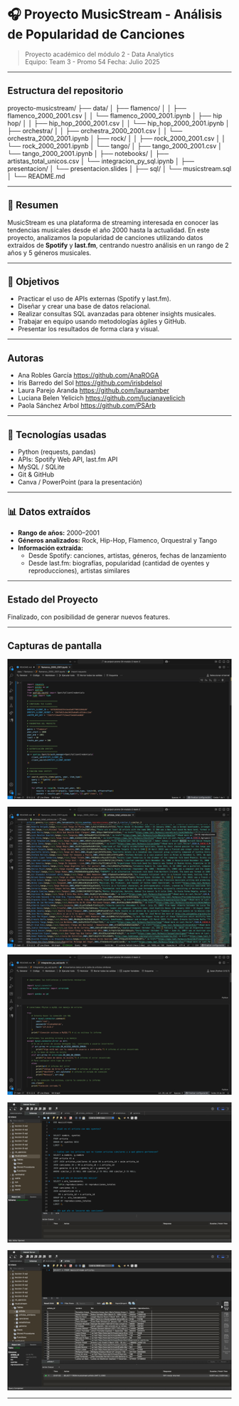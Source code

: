 # 🎧 Proyecto MusicStream - Análisis de Popularidad de Canciones

> Proyecto académico del módulo 2 - Data Analytics  
> Equipo: Team 3 - Promo 54
> Fecha: Julio 2025  

---

## Estructura del repositorio

proyecto-musicstream/
├── data/
│     ├── flamenco/
│     │   ├── flamenco_2000_2001.csv
│     │   └── flamenco_2000_2001.ipynb
│     ├── hip hop/
│     │   ├── hip_hop_2000_2001.csv
│     │   └── hip_hop_2000_2001.ipynb
│     ├── orchestra/
│     │   ├── orchestra_2000_2001.csv
│     │   └── orchestra_2000_2001.ipynb
│     ├── rock/
│     │   ├── rock_2000_2001.csv
│     │   └── rock_2000_2001.ipynb
│     └── tango/
│         ├── tango_2000_2001.csv
│         └── tango_2000_2001.ipynb
│
├── notebooks/
│   ├── artistas_total_unicos.csv
│   └── integracion_py_sql.ipynb
│
├── presentacion/
│   └── presentacion.slides
│
├── sql/
│   └── musicstream.sql
│
└── README.md

---

## 🧠 Resumen

MusicStream es una plataforma de streaming interesada en conocer las tendencias musicales desde el año 2000 hasta la actualidad. En este proyecto, analizamos la popularidad de canciones utilizando datos extraídos de **Spotify** y **last.fm**, centrando nuestro análisis en un rango de 2 años y 5 géneros musicales.

---

## 🎯 Objetivos

- Practicar el uso de APIs externas (Spotify y last.fm).
- Diseñar y crear una base de datos relacional.
- Realizar consultas SQL avanzadas para obtener insights musicales.
- Trabajar en equipo usando metodologías ágiles y GitHub.
- Presentar los resultados de forma clara y visual.

---

## Autoras

* Ana Robles García https://github.com/AnaROGA
* Iris Barredo del Sol https://github.com/irisbdelsol
* Laura Parejo Aranda https://github.com/lauraamber
* Luciana Belen Yelicich https://github.com/lucianayelicich
* Paola Sánchez Arbol https://github.com/PSArb

---

## 🔧 Tecnologías usadas

- Python (requests, pandas)
- APIs: Spotify Web API, last.fm API
- MySQL / SQLite
- Git & GitHub
- Canva / PowerPoint (para la presentación)

---

## 📊 Datos extraídos

- **Rango de años:** 2000–2001  
- **Géneros analizados:** Rock, Hip-Hop, Flamenco, Orquestral y Tango
- **Información extraída:**
  - Desde Spotify: canciones, artistas, géneros, fechas de lanzamiento
  - Desde last.fm: biografías, popularidad (cantidad de oyentes y reproducciones), artistas similares

---

## Estado del Proyecto

Finalizado, con posibilidad de generar nuevos features.

---

## Capturas de pantalla

![alt text](<Captura de pantalla 2025-07-17 a la(s) 11.04.30 p. m..png>) 

![alt text](<Captura de pantalla 2025-07-17 a la(s) 11.04.58 p. m..png>) 

![alt text](<Captura de pantalla 2025-07-17 a la(s) 11.05.27 p. m..png>) 

![alt text](<Captura de pantalla 2025-07-17 a la(s) 11.07.04 p. m..png>) 

![alt text](<Captura de pantalla 2025-07-17 a la(s) 11.07.29 p. m..png>)

---